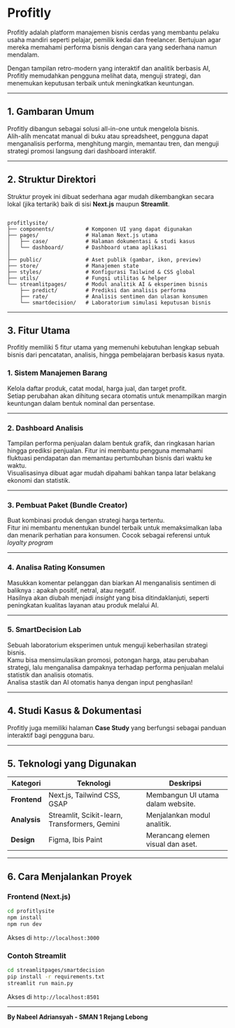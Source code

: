 # Profitly

Profitly adalah platform manajemen bisnis cerdas yang membantu pelaku usaha mandiri seperti pelajar, pemilik kedai dan freelancer. 
Bertujuan agar mereka memahami performa bisnis dengan cara yang sederhana namun mendalam.

Dengan tampilan retro-modern yang interaktif dan analitik berbasis AI, Profitly memudahkan pengguna melihat data, menguji strategi, dan menemukan keputusan terbaik untuk meningkatkan keuntungan.

---

## 1. Gambaran Umum

Profitly dibangun sebagai solusi all-in-one untuk mengelola bisnis.  
Alih-alih mencatat manual di buku atau spreadsheet, pengguna dapat menganalisis performa, menghitung margin, memantau tren, dan menguji strategi promosi langsung dari dashboard interaktif.

---

## 2. Struktur Direktori

Struktur proyek ini dibuat sederhana agar mudah dikembangkan secara lokal (jika tertarik) baik di sisi **Next.js** maupun **Streamlit**.

```

profitlysite/
├── components/          # Komponen UI yang dapat digunakan
├── pages/               # Halaman Next.js utama
│   ├── case/            # Halaman dokumentasi & studi kasus
│   └── dashboard/       # Dashboard utama aplikasi
│
├── public/              # Aset publik (gambar, ikon, preview)
├── store/               # Manajemen state 
├── styles/              # Konfigurasi Tailwind & CSS global
├── utils/               # Fungsi utilitas & helper
└── streamlitpages/      # Modul analitik AI & eksperimen bisnis
    ├── predict/         # Prediksi dan analisis performa
    ├── rate/            # Analisis sentimen dan ulasan konsumen
    └── smartdecision/   # Laboratorium simulasi keputusan bisnis

````

---

## 3. Fitur Utama

Profitly memiliki 5 fitur utama yang memenuhi kebutuhan lengkap sebuah bisnis dari pencatatan, analisis, hingga pembelajaran berbasis kasus nyata.

### 1. **Sistem Manajemen Barang**
Kelola daftar produk, catat modal, harga jual, dan target profit.  
Setiap perubahan akan dihitung secara otomatis untuk menampilkan margin keuntungan dalam bentuk nominal dan persentase.  

---

### 2. **Dashboard Analisis**
Tampilan performa penjualan dalam bentuk grafik, dan ringkasan harian hingga prediksi penjualan.
Fitur ini membantu pengguna memahami fluktuasi pendapatan dan memantau pertumbuhan bisnis dari waktu ke waktu.  
Visualisasinya dibuat agar mudah dipahami bahkan tanpa latar belakang ekonomi dan statistik.

---

### 3. **Pembuat Paket (Bundle Creator)**
Buat kombinasi produk dengan strategi harga tertentu.  
Fitur ini membantu menentukan bundel terbaik untuk memaksimalkan laba dan menarik perhatian para konsumen. Cocok sebagai referensi untuk *loyalty program*

---

### 4. **Analisa Rating Konsumen**
Masukkan komentar pelanggan dan biarkan AI menganalisis sentimen di baliknya : apakah positif, netral, atau negatif.  
Hasilnya akan diubah menjadi *insight* yang bisa ditindaklanjuti, seperti peningkatan kualitas layanan atau produk melalui AI.

---

### 5. **SmartDecision Lab**
Sebuah laboratorium eksperimen untuk menguji keberhasilan strategi bisnis.  
Kamu bisa mensimulasikan promosi, potongan harga, atau perubahan strategi, lalu menganalisa dampaknya terhadap performa penjualan melalui statistik dan analisis otomatis.  
Analisa stastik dan AI otomatis hanya dengan input penghasilan!

---

## 4. Studi Kasus & Dokumentasi

Profitly juga memiliki halaman **Case Study** yang berfungsi sebagai panduan interaktif bagi pengguna baru.  

---

## 5. Teknologi yang Digunakan

| **Kategori** | **Teknologi**                                 | **Deskripsi**                                                                                                                                           |
| ------------ | --------------------------------------------- | ------------------------------------------------------------------------------------------------------------------------------------------------------- |
| **Frontend** | Next.js, Tailwind CSS, GSAP                   | Membangun UI utama dalam website.                                 |
| **Analysis** | Streamlit, Scikit-learn, Transformers, Gemini | Menjalankan modul analitik. |
| **Design**   | Figma, Ibis Paint                             | Merancang elemen visual dan aset.                                         |


---

## 6. Cara Menjalankan Proyek

### **Frontend (Next.js)**
```bash
cd profitlysite
npm install
npm run dev
````

Akses di `http://localhost:3000`

### **Contoh Streamlit**

```bash
cd streamlitpages/smartdecision
pip install -r requirements.txt
streamlit run main.py
```

Akses di `http://localhost:8501`

---

**By Nabeel Adriansyah - SMAN 1 Rejang Lebong**